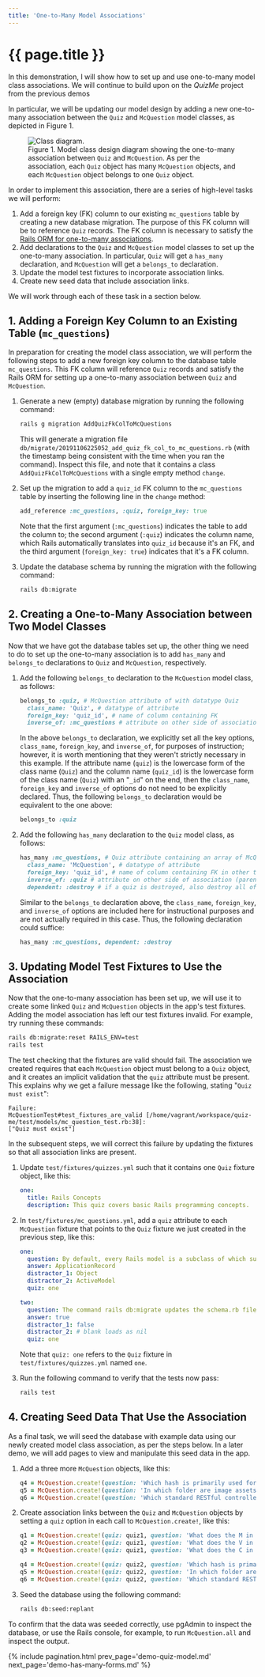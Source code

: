 ```yaml
---
title: 'One-to-Many Model Associations'
---
```


# {{ page.title }}

In this demonstration, I will show how to set up and use one-to-many model class associations. We will continue to build upon on the _QuizMe_ project from the previous demos

In particular, we will be updating our model design by adding a new one-to-many association between the `Quiz` and `McQuestion` model classes, as depicted in Figure 1.

<div class="figure-container mx-auto my-4" style="max-width: 960px;">
<figure class="figure">
<img src="{{ site.baseurl }}/resources/demo11_fig01.svg" class="figure-img img-fluid rounded border" alt="Class diagram.">
<figcaption class="figure-caption">Figure 1. Model class design diagram showing the one-to-many association between <code>Quiz</code> and <code>McQuestion</code>. As per the association, each <code>Quiz</code> object has many <code>McQuestion</code> objects, and each <code>McQuestion</code> object belongs to one <code>Quiz</code> object.</figcaption>
</figure>
</div>

In order to implement this association, there are a series of high-level tasks we will perform:

1. Add a foreign key (FK) column to our existing `mc_questions` table by creating a new database migration. The purpose of this FK column will be to reference `Quiz` records. The FK column is necessary to satisfy the [Rails ORM for one-to-many associations](https://guides.rubyonrails.org/association_basics.html#the-has-many-association).
1. Add declarations to the `Quiz` and `McQuestion` model classes to set up the one-to-many association. In particular, `Quiz` will get a `has_many` declaration, and `McQuestion` will get a `belongs_to` declaration.
1. Update the model test fixtures to incorporate association links.
1. Create new seed data that include association links.

We will work through each of these task in a section below.

## 1. Adding a Foreign Key Column to an Existing Table (`mc_questions`)

In preparation for creating the model class association, we will perform the following steps to add a new foreign key column to the database table `mc_questions`. This FK column will reference `Quiz` records and satisfy the Rails ORM for setting up a one-to-many association between `Quiz` and `McQuestion`.

1. Generate a new (empty) database migration by running the following command:

    ```bash
    rails g migration AddQuizFkColToMcQuestions
    ```

    This will generate a migration file `db/migrate/20191106225052_add_quiz_fk_col_to_mc_questions.rb` (with the timestamp being consistent with the time when you ran the command). Inspect this file, and note that it contains a class `AddQuizFkColToMcQuestions` with a single empty method `change`.

1. Set up the migration to add a `quiz_id` FK column to the `mc_questions` table by inserting the following line in the `change` method:

    ```ruby
    add_reference :mc_questions, :quiz, foreign_key: true
    ```

    Note that the first argument (`:mc_questions`) indicates the table to add the column to; the second argument (`:quiz`) indicates the column name, which Rails automatically translates into `quiz_id` because it's an FK, and the third argument (`foreign_key: true`) indicates that it's a FK column.

1. Update the database schema by running the migration with the following command:

    ```bash
    rails db:migrate
    ```

## 2. Creating a One-to-Many Association between Two Model Classes

Now that we have got the database tables set up, the other thing we need to do to set up the one-to-many association is to add `has_many` and `belongs_to` declarations to `Quiz` and `McQuestion`, respectively.

1. Add the following `belongs_to` declaration to the `McQuestion` model class, as follows:

    ```ruby
    belongs_to :quiz, # McQuestion attribute of with datatype Quiz
      class_name: 'Quiz', # datatype of attribute
      foreign_key: 'quiz_id', # name of column containing FK
      inverse_of: :mc_questions # attribute on other side of association (array containing all McQuestion objects belonging to a quiz)
    ```

    In the above `belongs_to` declaration, we explicitly set all the key options, `class_name`, `foreign_key`, and `inverse_of`, for purposes of instruction; however, it is worth mentioning that they weren't strictly necessary in this example. If the attribute name (`quiz`) is the lowercase form of the class name (`Quiz`) and the column name (`quiz_id`) is the lowercase form of the class name (`Quiz`) with an "`_id`" on the end, then the `class_name`, `foreign_key` and `inverse_of` options do not need to be explicitly declared. Thus, the following `belongs_to` declaration would be equivalent to the one above:

    ```ruby
    belongs_to :quiz
    ```

1. Add the following `has_many` declaration to the `Quiz` model class, as follows:

    ```ruby
    has_many :mc_questions, # Quiz attribute containing an array of McQuestion objects
      class_name: 'McQuestion', # datatype of attribute
      foreign_key: 'quiz_id', # name of column containing FK in other table
      inverse_of: :quiz # attribute on other side of association (parent Quiz object)
      dependent: :destroy # if a quiz is destroyed, also destroy all of its questions
    ```

    Similar to the `belongs_to` declaration above, the `class_name`, `foreign_key`, and `inverse_of` options are included here for instructional purposes and are not actually required in this case. Thus, the following declaration could suffice:

    ```ruby
    has_many :mc_questions, dependent: :destroy
    ```

## 3. Updating Model Test Fixtures to Use the Association

Now that the one-to-many association has been set up, we will use it to create some linked `Quiz` and `McQuestion` objects in the app's test fixtures. Adding the model association has left our test fixtures invalid. For example, try running these commands:

```bash
rails db:migrate:reset RAILS_ENV=test
rails test
```

The test checking that the fixtures are valid should fail. The association we created requires that each `McQuestion` object must belong to a `Quiz` object, and it creates an implicit validation that the `quiz` attribute must be present. This explains why we get a failure message like the following, stating "`Quiz must exist`":

```text
Failure:                                                                              McQuestionTest#test_fixtures_are_valid [/home/vagrant/workspace/quiz-me/test/models/mc_question_test.rb:38]:
["Quiz must exist"]
```

In the subsequent steps, we will correct this failure by updating the fixtures so that all association links are present.

1. Update `test/fixtures/quizzes.yml` such that it contains one `Quiz` fixture object, like this:

    ```yml
    one:
      title: Rails Concepts
      description: This quiz covers basic Rails programming concepts.
    ```

1. In `test/fixtures/mc_questions.yml`, add a `quiz` attribute to each `McQuestion` fixture that points to the `Quiz` fixture we just created in the previous step, like this:

    ```yml
    one:
      question: By default, every Rails model is a subclass of which superclass?
      answer: ApplicationRecord
      distractor_1: Object
      distractor_2: ActiveModel
      quiz: one

    two:
      question: The command rails db:migrate updates the schema.rb file.
      answer: true
      distractor_1: false
      distractor_2: # blank loads as nil
      quiz: one
    ```

    Note that `quiz: one` refers to the `Quiz` fixture in `test/fixtures/quizzes.yml` named `one`.

1. Run the following command to verify that the tests now pass:

    ```bash
    rails test
    ```

## 4. Creating Seed Data That Use the Association

As a final task, we will seed the database with example data using our newly created model class association, as per the steps below. In a later demo, we will add pages to view and manipulate this seed data in the app.

1. Add a three more `McQuestion` objects, like this:

    ```ruby
    q4 = McQuestion.create!(question: 'Which hash is primarily used for one way message passing from the controller to the view?', answer: 'flash', distractor_1: 'session', distractor_2: 'params')
    q5 = McQuestion.create!(question: 'In which folder are image assets for the QuizMe app stored?', answer: 'quiz-me/app/assets/images', distractor_1: 'quiz-me', distractor_2: 'quiz-me/images')
    q6 = McQuestion.create!(question: 'Which standard RESTful controller action is used to remove records?', answer: 'destroy', distractor_1: 'delete', distractor_2: 'remove')
    ```

1. Create association links between the `Quiz` and `McQuestion` objects by setting a `quiz` option in each call to `McQuestion.create!`, like this:

    ```ruby
    q1 = McQuestion.create!(quiz: quiz1, question: 'What does the M in MVC stand for?', answer: 'Model', distractor_1: 'Media', distractor_2: 'Mode')
    q2 = McQuestion.create!(quiz: quiz1, question: 'What does the V in MVC stand for?', answer: 'View', distractor_1: 'Verify', distractor_2: 'Validate')
    q3 = McQuestion.create!(quiz: quiz1, question: 'What does the C in MVC stand for?', answer: 'Controller', distractor_1: 'Create', distractor_2: 'Code')

    q4 = McQuestion.create!(quiz: quiz2, question: 'Which hash is primarily used for one way message passing from the controller to the view?', answer: 'flash', distractor_1: 'session', distractor_2: 'params')
    q5 = McQuestion.create!(quiz: quiz2, question: 'In which folder are image assets for the QuizMe app stored?', answer: 'quiz-me/app/assets/images', distractor_1: 'quiz-me', distractor_2: 'quiz-me/images')
    q6 = McQuestion.create!(quiz: quiz2, question: 'Which standard RESTful controller action is used to remove records?', answer: 'destroy', distractor_1: 'delete', distractor_2: 'remove')
    ```

1. Seed the database using the following command:

    ```bash
    rails db:seed:replant
    ```

To confirm that the data was seeded correctly, use pgAdmin to inspect the database, or use the Rails console, for example, to run `McQuestion.all` and inspect the output.

{% include pagination.html prev_page='demo-quiz-model.md' next_page='demo-has-many-forms.md' %}
